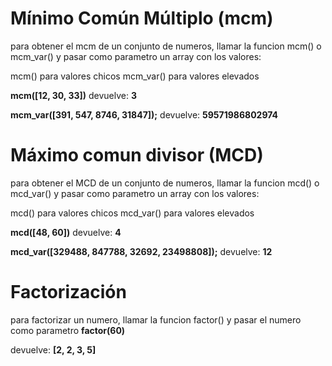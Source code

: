 # Mínimo Común Múltiplo (mcm)

para obtener el mcm de un conjunto de numeros, llamar la funcion mcm() o mcm_var() y pasar como parametro un array con los valores:

mcm() para valores chicos 
mcm_var() para valores elevados

**mcm([12, 30, 33])**
devuelve:
**3**

**mcm_var([391, 547, 8746, 31847]);**
devuelve:
**59571986802974**

# Máximo comun divisor (MCD)

para obtener el MCD de un conjunto de numeros, llamar la funcion mcd() o mcd_var() y pasar como parametro un array con los valores:

mcd() para valores chicos 
mcd_var() para valores elevados

**mcd([48, 60])**
devuelve:
**4**

**mcd_var([329488, 847788, 32692, 23498808]);**
devuelve:
**12**

# Factorización

para factorizar un numero, llamar la funcion factor() y pasar el numero como parametro
**factor(60)**

devuelve:
**[2, 2, 3, 5]**
